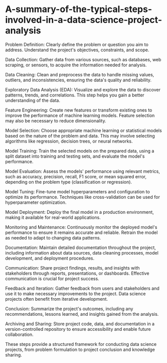 # A-summary-of-the-typical-steps-involved-in-a-data-science-project-analysis

Problem Definition: Clearly define the problem or question you aim to address. Understand the project's objectives, constraints, and scope.

Data Collection: Gather data from various sources, such as databases, web scraping, or sensors, to acquire the information needed for analysis.

Data Cleaning: Clean and preprocess the data to handle missing values, outliers, and inconsistencies, ensuring the data's quality and reliability.

Exploratory Data Analysis (EDA): Visualize and explore the data to discover patterns, trends, and correlations. This step helps you gain a better understanding of the data.

Feature Engineering: Create new features or transform existing ones to improve the performance of machine learning models. Feature selection may also be necessary to reduce dimensionality.

Model Selection: Choose appropriate machine learning or statistical models based on the nature of the problem and data. This may involve selecting algorithms like regression, decision trees, or neural networks.

Model Training: Train the selected models on the prepared data, using a split dataset into training and testing sets, and evaluate the model's performance.

Model Evaluation: Assess the models' performance using relevant metrics, such as accuracy, precision, recall, F1 score, or mean squared error, depending on the problem type (classification or regression).

Model Tuning: Fine-tune model hyperparameters and configuration to optimize its performance. Techniques like cross-validation can be used for hyperparameter optimization.

Model Deployment: Deploy the final model in a production environment, making it available for real-world applications.

Monitoring and Maintenance: Continuously monitor the deployed model's performance to ensure it remains accurate and reliable. Retrain the model as needed to adapt to changing data patterns.

Documentation: Maintain detailed documentation throughout the project, including information about data sources, data cleaning processes, model development, and deployment procedures.

Communication: Share project findings, results, and insights with stakeholders through reports, presentations, or dashboards. Effective communication is crucial for project success.

Feedback and Iteration: Gather feedback from users and stakeholders and use it to make necessary improvements to the project. Data science projects often benefit from iterative development.

Conclusion: Summarize the project's outcomes, including any recommendations, lessons learned, and insights gained from the analysis.

Archiving and Sharing: Store project code, data, and documentation in a version-controlled repository to ensure accessibility and enable future collaboration.

These steps provide a structured framework for conducting data science projects, from problem formulation to project conclusion and knowledge sharing.
